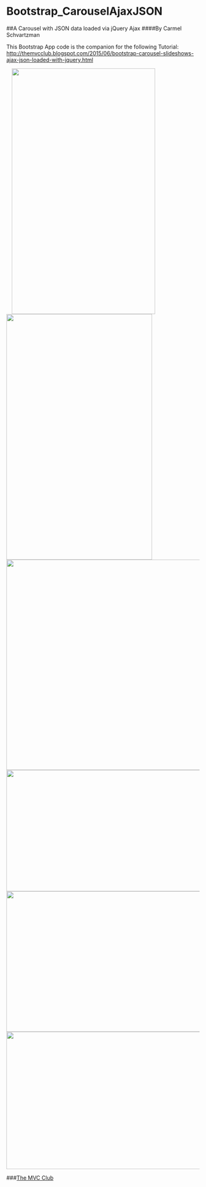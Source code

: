 # Bootstrap_CarouselAjaxJSON
##A Carousel with JSON data loaded via jQuery Ajax 
####By Carmel Schvartzman

This Bootstrap App code is the companion for the following Tutorial:
 http://themvcclub.blogspot.com/2015/06/bootstrap-carousel-slideshows-ajax-json-loaded-with-jquery.html

<a href="http://themvcclub.blogspot.com/2015/06/bootstrap-carousel-slideshows-ajax-json-loaded-with-jquery.html" imageanchor="1" target="_blank" style="margin-left: 1em; margin-right: 1em;">



<img border="0" height="640" src="http://1.bp.blogspot.com/-NKgRKN__wCA/VW1VSGI0DiI/AAAAAAAALD4/4_ko7J_LL8Q/s640/1.png" width="374" />

<img border="0" height="640" src="http://4.bp.blogspot.com/-sZDpKHYxJDA/VW1VTTcAi0I/AAAAAAAALEk/ZBawGJk93eM/s640/3.png" width="380" />

<img border="0" height="548" src="http://1.bp.blogspot.com/-SVmwteB_uuY/VW1VTFrBkDI/AAAAAAAALEs/D7cyTGCzYSo/s640/2.png" width="640" />


<img border="0" height="316" src="http://2.bp.blogspot.com/-qWHNYEWWeGs/VW1VTSRv54I/AAAAAAAALEg/83Zsq83G-tk/s640/4.png" width="640" />

<img border="0" height="366" src="http://4.bp.blogspot.com/-5OaO1dn7Pa4/VW1VUANvSfI/AAAAAAAALEQ/VplJ0Ix0hL0/s640/5.png" width="640" />

<img border="0" height="358" src="http://2.bp.blogspot.com/-ncfMvLhUsZs/VW1VUXMsLNI/AAAAAAAALEU/CkmUqsQ-4iI/s640/6.png" width="640" />


</a>

###<a href="http://themvcclub.blogspot.com/"   target="_blank"  >The MVC Club</a>


